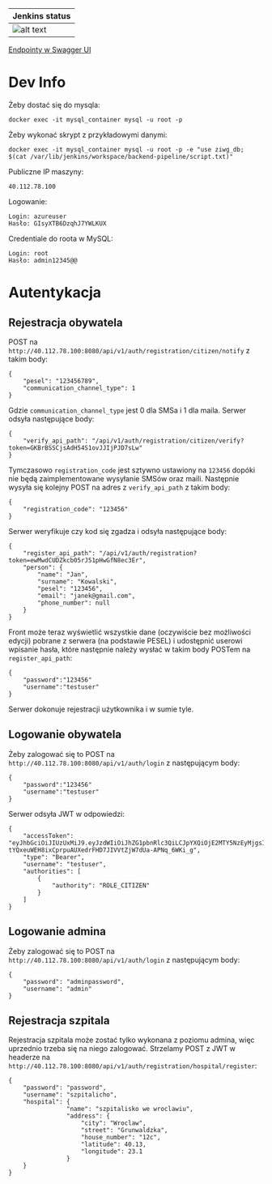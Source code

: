 
| Jenkins status  |
| ------------- | 
| ![alt text](http://40.112.78.100:7070/buildStatus/icon?job=backend-pipeline)  |

[Endpointy w Swagger UI](http://40.112.78.100:8080/swagger-ui/)

# Dev Info

Żeby dostać się do mysqla:
```
docker exec -it mysql_container mysql -u root -p
```
Żeby wykonać skrypt z przykładowymi danymi:
```
docker exec -it mysql_container mysql -u root -p -e "use ziwg_db; $(cat /var/lib/jenkins/workspace/backend-pipeline/script.txt)"
```
Publiczne IP maszyny:
```
40.112.78.100
```
Logowanie:
```
Login: azureuser
Hasło: GIsyXTB6DzqhJ7YWLKUX
```

Credentiale do roota w MySQL:
```
Login: root
Hasło: admin12345@@
```

# Autentykacja

## Rejestracja obywatela

POST na `http://40.112.78.100:8080/api/v1/auth/registration/citizen/notify` z takim body:
```
{
    "pesel": "123456789",
    "communication_channel_type": 1
}
```
Gdzie `communication_channel_type` jest 0 dla SMSa i 1 dla maila. Serwer odsyła następujące body:
```
{
    "verify_api_path": "/api/v1/auth/registration/citizen/verify?token=GKBrBSSCjsAdH54S1ovJJIjPJD7sLw"
}
```
Tymczasowo `registration_code` jest sztywno ustawiony na `123456` dopóki nie będą zaimplementowane wysyłanie SMSów oraz maili. Następnie wysyła się kolejny POST na adres z `verify_api_path` z takim body:
```
{
    "registration_code": "123456"
}
```
Serwer weryfikuje czy kod się zgadza i odsyła następujące body:
```
{
    "register_api_path": "/api/v1/auth/registration?token=ewMwdCUDZkcb05rJ51pHwGfN8ec3Er",
    "person": {
        "name": "Jan",
        "surname": "Kowalski",
        "pesel": "123456",
        "email": "janek@gmail.com",
        "phone_number": null
    }
}
```
Front może teraz wyświetlić wszystkie dane (oczywiście bez możliwości edycji) pobrane z serwera (na podstawie PESEL) i udostępnić userowi wpisanie hasła, które następnie należy wysłać w takim body POSTem na `register_api_path`:
```
{
    "password":"123456"
    "username":"testuser"
}
```
Serwer dokonuje rejestracji użytkownika i w sumie tyle. 

## Logowanie obywatela

Żeby zalogować się to POST na `http://40.112.78.100:8080/api/v1/auth/login` z następującym body:
```
{
    "password":"123456"
    "username":"testuser"
}
```
Serwer odsyła JWT w odpowiedzi:
```
{
    "accessToken": "eyJhbGciOiJIUzUxMiJ9.eyJzdWIiOiJhZG1pbnRlc3QiLCJpYXQiOjE2MTY5NzEyMjgsImV4cCI6MTYxNzA1NzYyOH0.2Kg0fYvNy3ZRT6NRlSg0Y5yhg0oKaRCg70-tYQxeuWEH8ixCprpuAUXedrFHD7JIVVtZjW7dUa-APNq_6WKi_g",
    "type": "Bearer",
    "username": "testuser",
    "authorities": [
        {
            "authority": "ROLE_CITIZEN"
        }
    ]
}
```

## Logowanie admina
Żeby zalogować się to POST na `http://40.112.78.100:8080/api/v1/auth/login` z następującym body:
```
{
    "password": "adminpassword",
    "username": "admin"
}
```

## Rejestracja szpitala
Rejestracja szpitala może zostać tylko wykonana z poziomu admina, więc uprzednio trzeba się na niego zalogować. Strzelamy POST z JWT w headerze na `http://40.112.78.100:8080/api/v1/auth/registration/hospital/register`:
```
{
    "password": "password",
    "username": "szpitalicho",
    "hospital": {
                "name": "szpitalisko we wroclawiu",
                "address": {
                    "city": "Wroclaw",
                    "street": "Grunwaldzka",
                    "house_number": "12c",
                    "latitude": 40.13,
                    "longitude": 23.1
                }
    }
}
```
